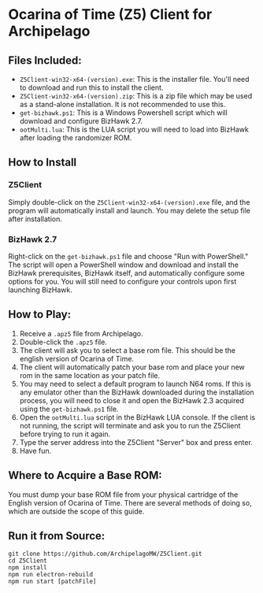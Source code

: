 # Ocarina of Time (Z5) Client for Archipelago
## Files Included:
- `Z5Client-win32-x64-(version).exe`: This is the installer file. You'll need to download and run this to install
the client.
- `Z5Client-win32-x64-(version).zip`: This is a zip file which may be used as a stand-alone installation. It
is not recommended to use this.
- `get-bizhawk.ps1`: This is a Windows Powershell script which will download and configure BizHawk 2.7.
- `ootMulti.lua`: This is the LUA script you will need to load into BizHawk after loading the randomizer ROM.

## How to Install
### Z5Client
Simply double-click on the `Z5Client-win32-x64-(version).exe` file, and the program will automatically install
and launch. You may delete the setup file after installation.

### BizHawk 2.7
Right-click on the `get-bizhawk.ps1` file and choose "Run with PowerShell." The script will open a PowerShell
window and download and install the BizHawk prerequisites, BizHawk itself, and automatically configure some
options for you. You will still need to configure your controls upon first launching BizHawk.

## How to Play:
1. Receive a `.apz5` file from Archipelago.
2. Double-click the `.apz5` file.
3. The client will ask you to select a base rom file. This should be the english version of Ocarina of Time.
4. The client will automatically patch your base rom and place your new rom in the same location as your patch file.
5. You may need to select a default program to launch N64 roms. If this is any emulator other than the BizHawk 
downloaded during the installation process, you will need to close it and open the BizHawk 2.3 acquired using the
`get-bizhawk.ps1` file.
6. Open the `ootMulti.lua` script in the BizHawk LUA console. If the client is not running, the script will
terminate and ask you to run the Z5Client before trying to run it again.
7. Type the server address into the Z5Client "Server" box and press enter.
8. Have fun.

## Where to Acquire a Base ROM:
You must dump your base ROM file from your physical cartridge of the English version of Ocarina of Time.
There are several methods of doing so, which are outside the scope of this guide.

## Run it from Source:
```shell
git clone https://github.com/ArchipelagoMW/Z5Client.git
cd Z5Client
npm install
npm run electron-rebuild
npm run start [patchFile]
```
